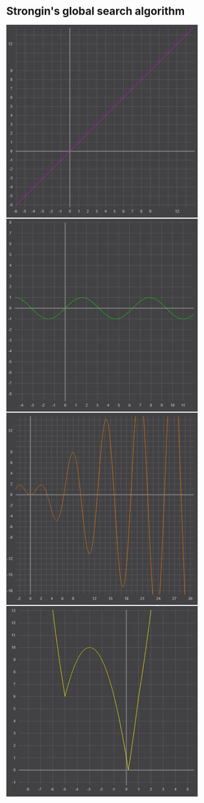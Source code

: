 # Strongin's global search algorithm 
![Graph 1](/images/graph1.png)
![Graph 2](/images/graph2.png)
![Graph 3](/images/graph3.png)
![Graph 4](/images/graph4.png)
